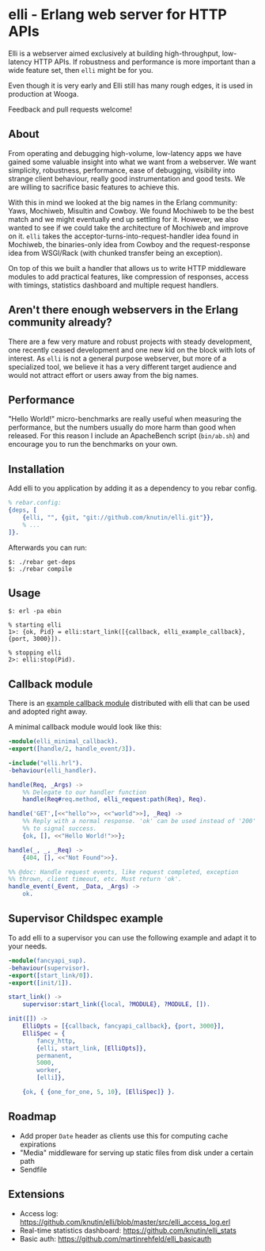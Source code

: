 # elli - Erlang web server for HTTP APIs

Elli is a webserver aimed exclusively at building high-throughput,
low-latency HTTP APIs. If robustness and performance is more important
than a wide feature set, then `elli` might be for you.

Even though it is very early and Elli still has many rough edges, it
is used in production at Wooga.

Feedback and pull requests welcome!

## About

From operating and debugging high-volume, low-latency apps we have
gained some valuable insight into what we want from a webserver. We
want simplicity, robustness, performance, ease of debugging,
visibility into strange client behaviour, really good instrumentation
and good tests. We are willing to sacrifice basic features to achieve
this.

With this in mind we looked at the big names in the Erlang community:
Yaws, Mochiweb, Misultin and Cowboy. We found Mochiweb to be the best
match and we might eventually end up settling for it. However, we also
wanted to see if we could take the architecture of Mochiweb and
improve on it. `elli` takes the acceptor-turns-into-request-handler
idea found in Mochiweb, the binaries-only idea from Cowboy and the
request-response idea from WSGI/Rack (with chunked transfer being an
exception).

On top of this we built a handler that allows us to write HTTP
middleware modules to add practical features, like compression of
responses, access with timings, statistics dashboard and multiple
request handlers.

## Aren't there enough webservers in the Erlang community already?

There are a few very mature and robust projects with steady
development, one recently ceased development and one new kid on the
block with lots of interest. As `elli` is not a general purpose
webserver, but more of a specialized tool, we believe it has a very
different target audience and would not attract effort or users away
from the big names.

## Performance

"Hello World!" micro-benchmarks are really useful when measuring the
performance, but the numbers usually do more harm than good when
released. For this reason I include an ApacheBench script
(`bin/ab.sh`) and encourage you to run the benchmarks on your own.

## Installation

Add elli to you application by adding it as a dependency to you rebar
config.

```erlang
% rebar.config:
{deps, [
    {elli, "", {git, "git://github.com/knutin/elli.git"}},
    % ...
]}.
```

Afterwards you can run:

```
$: ./rebar get-deps
$: ./rebar compile
```


## Usage
```
$: erl -pa ebin

% starting elli
1>: {ok, Pid} = elli:start_link([{callback, elli_example_callback}, {port, 3000}]).

% stopping elli
2>: elli:stop(Pid).
```

## Callback module

There is an [example callback module](https://github.com/knutin/elli/blob/master/src/elli_example_callback.erl)
distributed with elli that can be used and adopted right away.

A minimal callback module would look like this:

```erlang
-module(elli_minimal_callback).
-export([handle/2, handle_event/3]).

-include("elli.hrl").
-behaviour(elli_handler).

handle(Req, _Args) ->
    %% Delegate to our handler function
    handle(Req#req.method, elli_request:path(Req), Req).

handle('GET',[<<"hello">>, <<"world">>], _Req) ->
    %% Reply with a normal response. 'ok' can be used instead of '200'
    %% to signal success.
    {ok, [], <<"Hello World!">>};

handle(_, _, _Req) ->
    {404, [], <<"Not Found">>}.

%% @doc: Handle request events, like request completed, exception
%% thrown, client timeout, etc. Must return 'ok'.
handle_event(_Event, _Data, _Args) ->
    ok.

```

## Supervisor Childspec example

To add elli to a supervisor you can use the following example and adapt it to
your needs.


```erlang
-module(fancyapi_sup).
-behaviour(supervisor).
-export([start_link/0]).
-export([init/1]).

start_link() ->
    supervisor:start_link({local, ?MODULE}, ?MODULE, []).

init([]) ->
    ElliOpts = [{callback, fancyapi_callback}, {port, 3000}],
    ElliSpec = {
        fancy_http,
        {elli, start_link, [ElliOpts]},
        permanent,
        5000,
        worker,
        [elli]},

    {ok, { {one_for_one, 5, 10}, [ElliSpec]} }.

```


## Roadmap

 * Add proper `Date` header as clients use this for computing cache expirations
 * "Media" middleware for serving up static files from disk under a certain path
 * Sendfile


## Extensions

 * Access log: https://github.com/knutin/elli/blob/master/src/elli_access_log.erl
 * Real-time statistics dashboard: https://github.com/knutin/elli_stats
 * Basic auth: https://github.com/martinrehfeld/elli_basicauth
